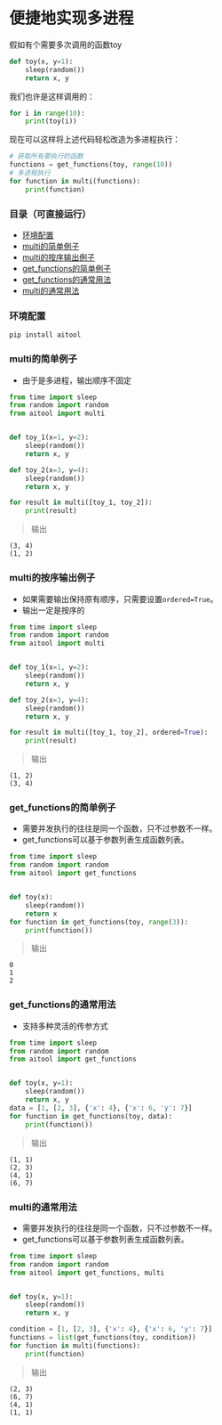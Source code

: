 # 便捷地实现多进程

假如有个需要多次调用的函数toy
```python
def toy(x, y=1):
    sleep(random())
    return x, y
```

我们也许是这样调用的：
```python
for i in range(10):
    print(toy(i))
```


现在可以这样将上述代码轻松改造为多进程执行：
```python
# 获取所有要执行的函数
functions = get_functions(toy, range(10))
# 多进程执行
for function in multi(functions):
    print(function)
```


### 目录（可直接运行）

- [环境配置](#环境配置)
- [multi的简单例子](#multi的简单例子)
- [multi的按序输出例子](#multi的按序输出例子)
- [get_functions的简单例子](#get_functions的简单例子)
- [get_functions的通常用法](#get_functions的通常用法)
- [multi的通常用法](#multi的通常用法)

### 环境配置
```shell script
pip install aitool
```
### multi的简单例子
- 由于是多进程，输出顺序不固定
```python
from time import sleep
from random import random
from aitool import multi


def toy_1(x=1, y=2):
    sleep(random())
    return x, y

def toy_2(x=3, y=4):
    sleep(random())
    return x, y

for result in multi([toy_1, toy_2]):
    print(result)
```
> 输出
```text
(3, 4)
(1, 2)
```

### multi的按序输出例子
- 如果需要输出保持原有顺序，只需要设置`ordered=True`。
- 输出一定是按序的
```python
from time import sleep
from random import random
from aitool import multi


def toy_1(x=1, y=2):
    sleep(random())
    return x, y

def toy_2(x=3, y=4):
    sleep(random())
    return x, y

for result in multi([toy_1, toy_2], ordered=True):
    print(result)
```
> 输出
```text
(1, 2)
(3, 4)
```

### get_functions的简单例子
- 需要并发执行的往往是同一个函数，只不过参数不一样。  
- get_functions可以基于参数列表生成函数列表。
```python
from time import sleep
from random import random
from aitool import get_functions


def toy(x):
    sleep(random())
    return x
for function in get_functions(toy, range(3)):
    print(function())
```
> 输出
```text
0
1
2
```

### get_functions的通常用法
- 支持多种灵活的传参方式
```python
from time import sleep
from random import random
from aitool import get_functions


def toy(x, y=1):
    sleep(random())
    return x, y
data = [1, [2, 3], {'x': 4}, {'x': 6, 'y': 7}]
for function in get_functions(toy, data):
    print(function())
```
> 输出
```text
(1, 1)
(2, 3)
(4, 1)
(6, 7)
```

### multi的通常用法
- 需要并发执行的往往是同一个函数，只不过参数不一样。  
- get_functions可以基于参数列表生成函数列表。
```python
from time import sleep
from random import random
from aitool import get_functions, multi


def toy(x, y=1):
    sleep(random())
    return x, y

condition = [1, [2, 3], {'x': 4}, {'x': 6, 'y': 7}]
functions = list(get_functions(toy, condition))
for function in multi(functions):
    print(function)
```
> 输出
```text
(2, 3)
(6, 7)
(4, 1)
(1, 1)
```

